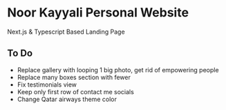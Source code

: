 # Noor Kayyali Personal Website

Next.js & Typescript Based Landing Page

## To Do

- Replace gallery with looping 1 big photo, get rid of empowering people
- Replace many boxes section with fewer
- Fix testimonials view
- Keep only first row of contact me socials
- Change Qatar airways theme color
